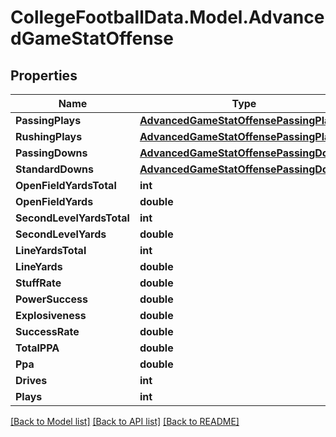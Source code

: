 # CollegeFootballData.Model.AdvancedGameStatOffense

## Properties

Name | Type | Description | Notes
------------ | ------------- | ------------- | -------------
**PassingPlays** | [**AdvancedGameStatOffensePassingPlays**](AdvancedGameStatOffensePassingPlays.md) |  | 
**RushingPlays** | [**AdvancedGameStatOffensePassingPlays**](AdvancedGameStatOffensePassingPlays.md) |  | 
**PassingDowns** | [**AdvancedGameStatOffensePassingDowns**](AdvancedGameStatOffensePassingDowns.md) |  | 
**StandardDowns** | [**AdvancedGameStatOffensePassingDowns**](AdvancedGameStatOffensePassingDowns.md) |  | 
**OpenFieldYardsTotal** | **int** |  | 
**OpenFieldYards** | **double** |  | 
**SecondLevelYardsTotal** | **int** |  | 
**SecondLevelYards** | **double** |  | 
**LineYardsTotal** | **int** |  | 
**LineYards** | **double** |  | 
**StuffRate** | **double** |  | 
**PowerSuccess** | **double** |  | 
**Explosiveness** | **double** |  | 
**SuccessRate** | **double** |  | 
**TotalPPA** | **double** |  | 
**Ppa** | **double** |  | 
**Drives** | **int** |  | 
**Plays** | **int** |  | 

[[Back to Model list]](../../README.md#documentation-for-models) [[Back to API list]](../../README.md#documentation-for-api-endpoints) [[Back to README]](../../README.md)

